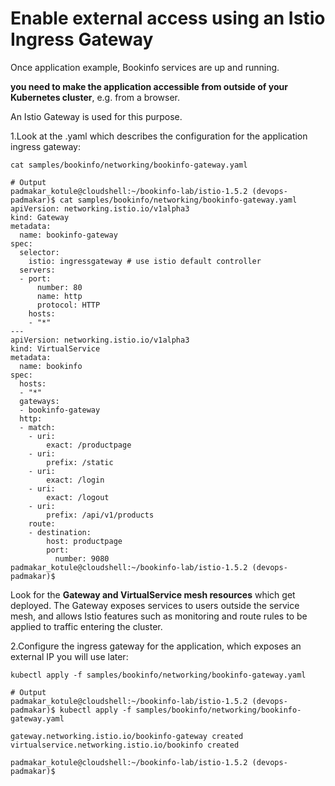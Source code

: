 # Enable external access using an Istio Ingress Gateway

Once application example, Bookinfo services are up and running.

**you need to make the application accessible from outside of your Kubernetes cluster**, 
e.g. from a browser. 

An Istio Gateway is used for this purpose.

1.Look at the .yaml which describes the configuration for the application ingress gateway:

    cat samples/bookinfo/networking/bookinfo-gateway.yaml
    
    # Output
    padmakar_kotule@cloudshell:~/bookinfo-lab/istio-1.5.2 (devops-padmakar)$ cat samples/bookinfo/networking/bookinfo-gateway.yaml
    apiVersion: networking.istio.io/v1alpha3
    kind: Gateway
    metadata:
      name: bookinfo-gateway
    spec:
      selector:
        istio: ingressgateway # use istio default controller
      servers:
      - port:
          number: 80
          name: http
          protocol: HTTP
        hosts:
        - "*"
    ---
    apiVersion: networking.istio.io/v1alpha3
    kind: VirtualService
    metadata:
      name: bookinfo
    spec:
      hosts:
      - "*"
      gateways:
      - bookinfo-gateway
      http:
      - match:
        - uri:
            exact: /productpage
        - uri:
            prefix: /static
        - uri:
            exact: /login
        - uri:
            exact: /logout
        - uri:
            prefix: /api/v1/products
        route:
        - destination:
            host: productpage
            port:
              number: 9080
    padmakar_kotule@cloudshell:~/bookinfo-lab/istio-1.5.2 (devops-padmakar)$
     
Look for the **Gateway and VirtualService mesh resources** which get deployed. 
The Gateway exposes services to users outside the service mesh, and allows Istio 
features such as monitoring and route rules to be applied to traffic entering 
the cluster.

2.Configure the ingress gateway for the application, which exposes an external IP you 
  will use later:

    kubectl apply -f samples/bookinfo/networking/bookinfo-gateway.yaml

    # Output
    padmakar_kotule@cloudshell:~/bookinfo-lab/istio-1.5.2 (devops-padmakar)$ kubectl apply -f samples/bookinfo/networking/bookinfo-gateway.yaml
    
    gateway.networking.istio.io/bookinfo-gateway created
    virtualservice.networking.istio.io/bookinfo created
    
    padmakar_kotule@cloudshell:~/bookinfo-lab/istio-1.5.2 (devops-padmakar)$
